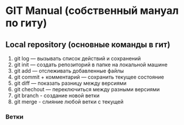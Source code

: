 # GIT Manual (собственный мануал по гиту)
## Local repository (основные команды в гит)
1. git log — вызывать список действий и сохранений
2. git init — создать репозиторий в папке на локальной машине
3. git add — отслеживать добавленные файлы
4. git commit + комментарий — сохранить текущее состояние
5. git diff — показать разницу между версиями
6. git chechout — переключиться между разными версиями
7. git branch - создание новой ветки
8. git merge - слияние любой ветки с текущей
### Ветки